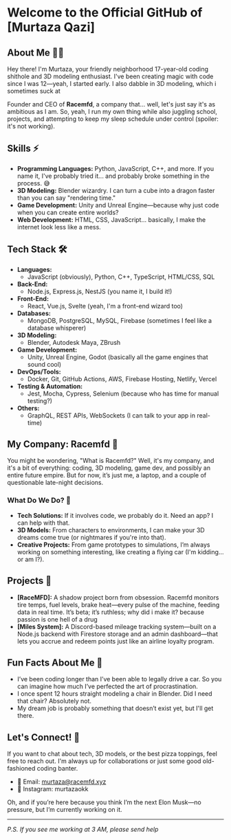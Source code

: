 # Welcome to the Official GitHub of [Murtaza Qazi] 

## About Me 🧑‍💻

Hey there! I'm Murtaza, your friendly neighborhood 17-year-old coding shithole and 3D modeling enthusiast. I've been creating magic with code since I was 12—yeah, I started early. I also dabble in 3D modeling, which i sometimes suck at

Founder and CEO of **Racemfd**, a company that... well, let's just say it's as ambitious as I am. So, yeah, I run my own thing while also juggling school, projects, and attempting to keep my sleep schedule under control (spoiler: it's not working).

## Skills ⚡

- **Programming Languages:** Python, JavaScript, C++, and more. If you name it, I've probably tried it... and probably broke something in the process. 😅
- **3D Modeling:** Blender wizardry. I can turn a cube into a dragon faster than you can say "rendering time."
- **Game Development:** Unity and Unreal Engine—because why just code when you can create entire worlds?
- **Web Development:** HTML, CSS, JavaScript... basically, I make the internet look less like a mess.

## Tech Stack 🛠️

- **Languages:**  
  - JavaScript (obviously), Python, C++, TypeScript, HTML/CSS, SQL
- **Back-End:**  
  - Node.js, Express.js, NestJS (you name it, I build it!)
- **Front-End:**  
  - React, Vue.js, Svelte (yeah, I'm a front-end wizard too)
- **Databases:**  
  - MongoDB, PostgreSQL, MySQL, Firebase (sometimes I feel like a database whisperer)
- **3D Modeling:**  
  - Blender, Autodesk Maya, ZBrush
- **Game Development:**  
  - Unity, Unreal Engine, Godot (basically all the game engines that sound cool)
- **DevOps/Tools:**  
  - Docker, Git, GitHub Actions, AWS, Firebase Hosting, Netlify, Vercel
- **Testing & Automation:**  
  - Jest, Mocha, Cypress, Selenium (because who has time for manual testing?)
- **Others:**  
  - GraphQL, REST APIs, WebSockets (I can talk to your app in real-time)

## My Company: Racemfd 💼

You might be wondering, "What is Racemfd?" Well, it's my company, and it's a bit of everything: coding, 3D modeling, game dev, and possibly an entire future empire. But for now, it’s just me, a laptop, and a couple of questionable late-night decisions.

### What Do We Do? 🤔

- **Tech Solutions:** If it involves code, we probably do it. Need an app? I can help with that.
- **3D Models:** From characters to environments, I can make your 3D dreams come true (or nightmares if you're into that). 
- **Creative Projects:** From game prototypes to simulations, I’m always working on something interesting, like creating a flying car (I'm kidding... or am I?).

## Projects 🔧

- **[RaceMFD]:** A shadow project born from obsession. Racemfd monitors tire temps, fuel levels, brake heat—every pulse of the machine, feeding data in real time. It’s beta; it’s ruthless; why did i make it? because passion is one hell of a drug
- **[Miles System]:** A Discord-based mileage tracking system—built on a Node.js backend with Firestore storage and an admin dashboard—that lets you accrue and redeem points just like an airline loyalty program.

## Fun Facts About Me 🎉

- I’ve been coding longer than I’ve been able to legally drive a car. So you can imagine how much I’ve perfected the art of procrastination.
- I once spent 12 hours straight modeling a chair in Blender. Did I need that chair? Absolutely not.
- My dream job is probably something that doesn’t exist yet, but I'll get there.

## Let's Connect! 🚀

If you want to chat about tech, 3D models, or the best pizza toppings, feel free to reach out. I'm always up for collaborations or just some good old-fashioned coding banter.

- 📧 Email: murtaza@racemfd.xyz
- 💬 Instagram: murtazaokk

Oh, and if you’re here because you think I’m the next Elon Musk—no pressure, but I’m currently working on it. 

---

*P.S. If you see me working at 3 AM, please send help*
